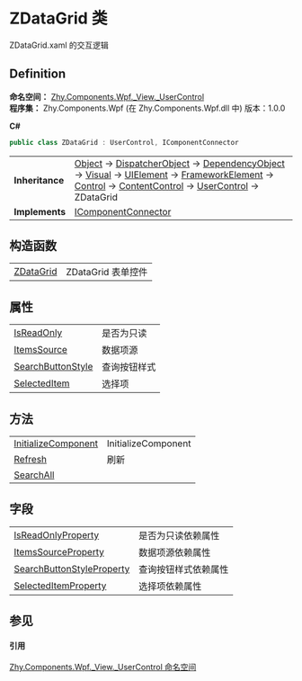 # ZDataGrid 类


ZDataGrid.xaml 的交互逻辑



## Definition
**命名空间：** <a href="939d3892-9fca-bd37-7b75-4eadde1d40b0">Zhy.Components.Wpf._View._UserControl</a>  
**程序集：** Zhy.Components.Wpf (在 Zhy.Components.Wpf.dll 中) 版本：1.0.0

**C#**
``` C#
public class ZDataGrid : UserControl, IComponentConnector
```

<table><tr><td><strong>Inheritance</strong></td><td><a href="https://learn.microsoft.com/dotnet/api/system.object" target="_blank" rel="noopener noreferrer">Object</a>  →  <a href="https://learn.microsoft.com/dotnet/api/system.windows.threading.dispatcherobject" target="_blank" rel="noopener noreferrer">DispatcherObject</a>  →  <a href="https://learn.microsoft.com/dotnet/api/system.windows.dependencyobject" target="_blank" rel="noopener noreferrer">DependencyObject</a>  →  <a href="https://learn.microsoft.com/dotnet/api/system.windows.media.visual" target="_blank" rel="noopener noreferrer">Visual</a>  →  <a href="https://learn.microsoft.com/dotnet/api/system.windows.uielement" target="_blank" rel="noopener noreferrer">UIElement</a>  →  <a href="https://learn.microsoft.com/dotnet/api/system.windows.frameworkelement" target="_blank" rel="noopener noreferrer">FrameworkElement</a>  →  <a href="https://learn.microsoft.com/dotnet/api/system.windows.controls.control" target="_blank" rel="noopener noreferrer">Control</a>  →  <a href="https://learn.microsoft.com/dotnet/api/system.windows.controls.contentcontrol" target="_blank" rel="noopener noreferrer">ContentControl</a>  →  <a href="https://learn.microsoft.com/dotnet/api/system.windows.controls.usercontrol" target="_blank" rel="noopener noreferrer">UserControl</a>  →  ZDataGrid</td></tr>
<tr><td><strong>Implements</strong></td><td><a href="https://learn.microsoft.com/dotnet/api/system.windows.markup.icomponentconnector" target="_blank" rel="noopener noreferrer">IComponentConnector</a></td></tr>
</table>



## 构造函数
<table>
<tr>
<td><a href="73ef37c7-3231-6fad-cfae-d7e37b0157ca">ZDataGrid</a></td>
<td>ZDataGrid 表单控件</td></tr>
</table>

## 属性
<table>
<tr>
<td><a href="88d60419-ded0-5061-27d3-7580f56e4086">IsReadOnly</a></td>
<td>是否为只读</td></tr>
<tr>
<td><a href="cd392596-e517-e498-ff55-aef55059a130">ItemsSource</a></td>
<td>数据项源</td></tr>
<tr>
<td><a href="12e76efd-460b-3a55-632c-a6b012b67659">SearchButtonStyle</a></td>
<td>查询按钮样式</td></tr>
<tr>
<td><a href="ff494f4f-a572-e380-fe8d-0b3db9335f6b">SelectedItem</a></td>
<td>选择项</td></tr>
</table>

## 方法
<table>
<tr>
<td><a href="863fbca4-cd52-2c84-7a35-7f7460158b5a">InitializeComponent</a></td>
<td>InitializeComponent</td></tr>
<tr>
<td><a href="79c1160d-c0b9-bf7e-8ed6-51ec9803ff28">Refresh</a></td>
<td>刷新</td></tr>
<tr>
<td><a href="7bc90253-d7dd-62ae-f284-2b894afd1744">SearchAll</a></td>
<td> </td></tr>
</table>

## 字段
<table>
<tr>
<td><a href="e7b3397d-2564-f4b8-bc01-9c2681e74f27">IsReadOnlyProperty</a></td>
<td>是否为只读依赖属性</td></tr>
<tr>
<td><a href="9abfc97d-d55e-2904-1e25-7d80261f3fc8">ItemsSourceProperty</a></td>
<td>数据项源依赖属性</td></tr>
<tr>
<td><a href="49ef9623-a224-5d3f-8977-3f82a55eac4a">SearchButtonStyleProperty</a></td>
<td>查询按钮样式依赖属性</td></tr>
<tr>
<td><a href="e48f504c-7a8c-79cf-cc6d-a7873272cdb2">SelectedItemProperty</a></td>
<td>选择项依赖属性</td></tr>
</table>

## 参见


#### 引用
<a href="939d3892-9fca-bd37-7b75-4eadde1d40b0">Zhy.Components.Wpf._View._UserControl 命名空间</a>  
